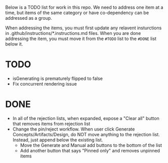 Below is a TODO list for work in this repo. We need to address one item at a time, but items of the same category or have co-dependency can be addressed as a group.

When addressing the items, you must first update any relavent insturctions in .github/instructions/\*.instructions.md files.
When you are done addressing the item, you must move it from the `#TODO` list to the `#DONE` list below it.

# TODO

- isGenerating is prematurely flipped to false
- Fix concurrent rendering issue

# DONE

- In all of the rejection lists, when expanded, expose a "Clear all" button that removes items from rejection list
- Change the pin/reject workflow. When user click Generate Concepts/Artifacts/Design, do NOT move anything to the rejection list. Instead, just append below the existing list.
  - Move the Generate and Manual add buttons to the bottom of the list
  - Add another button that says "Pinned only" and removes unpinned items
